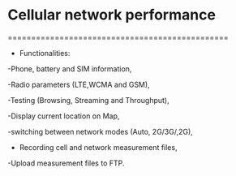 
# Cellular network performance
===============================================	

- Functionalities: 

-Phone, battery and SIM information, 

-Radio parameters (LTE,WCMA and GSM),  

-Testing (Browsing, Streaming and Throughput), 

-Display current location on Map,  

-switching between network modes (Auto, 2G/3G/,2G),

- Recording cell and network measurement files,

-Upload measurement files to FTP.




